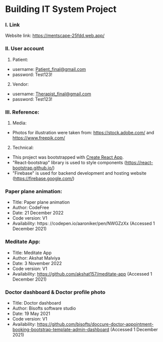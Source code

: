 # Building IT System Project

### I. Link
Website link: https://mentscape-25fdd.web.app/ 

### II. User account
 
1. Patient: 
- username: Patient_final@gmail.com
- password: Test123!

2. Vendor:
- username: Therapist_final@gmail.com
- password: Test123!

### III. Reference:
1. Media:
- Photos for illustration were taken from: https://stock.adobe.com/ and https://www.freepik.com/
2. Technical:
- This project was bootstrapped with [Create React App](https://github.com/facebook/create-react-app).
- "React-bootstrap" library is used to style components (https://react-bootstrap.github.io/)
- "Firebase" is used for backend development and hosting website (https://firebase.google.com/)

### Paper plane animation: 
* Title: Paper plane animation
* Author: CodeFree
* Date: 21 December 2022 
* Code version: V1 
* Availability: https: //codepen.io/aaroniker/pen/NWGZzXx (Accessed 1 December 2021) 

### Meditate App:
* Title: Meditate App
* Author: Akshat Malviya
* Date: 3 November 2022 
* Code version: V1 
* Availability: https://github.com/akshat157/meditate-app (Accessed 1 December 2021) 

### Doctor dashboard & Doctor profile photo
* Title: Doctor dashboard
* Author: Bisofts software studio
* Date: 19 May 2021 
* Code version: V1 
* Availability: https://github.com/bisofts/doccure-doctor-appointment-booking-bootstrap-template-admin-dashboard (Accessed 1 December 2021) 